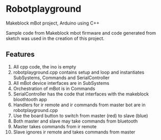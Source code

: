 Robotplayground
===============

Makeblock mBot project, Arduino using C++

Sample code from Makeblock mbot firmware and code generated from sketch was used in the creation of this project.

Features
--------

1. All cpp code, the ino is empty
2. robotplayground.cpp contains setup and loop and instantiates SubSystems, Commands and SerialController
3. All mBot device interfaces are in SubSystems
4. Orchestration of mBot is in Commands
5. SerialController has the code that interfaces with the makeblock bloothtooth app
6. Handlers for ir remote and ir commands from master bot are in robotplayground.cpp
7. Use the board button to switch from master (red) to slave (blue)
8. Both master and slave may take commands from bluetooth
9. Master takes commands from ir remote
10. Slave ignores ir remote and takes commands from master
